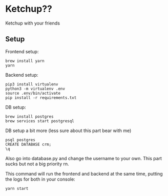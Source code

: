 # Ketchup??

Ketchup with your friends

## Setup

Frontend setup:

```
brew install yarn
yarn
```

Backend setup:

```
pip3 install virtualenv
python3 -m virtualenv .env
source .env/bin/activate
pip install -r requirements.txt
```

DB setup:

```
brew install postgres
brew services start postgresql
```

DB setup a bit more (less sure about this part bear with me)

```
psql postgres
CREATE DATABASE crm;
\q
```

Also go into database.py and change the username to your own. This part sucks but not a big priority rn.

This command will run the frontend and backend at the same time, putting the logs for both in your console:

```
yarn start
```
